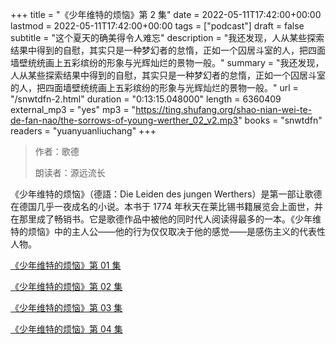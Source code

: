 +++
title = "《少年维特的烦恼》第 2 集"
date = 2022-05-11T17:42:00+00:00
lastmod = 2022-05-11T17:42:00+00:00
tags = ["podcast"]
draft = false
subtitle = "这个夏天的确美得令人难忘"
description = "我还发现，人从某些探索结果中得到的自慰，其实只是一种梦幻者的怠惰，正如一个囚居斗室的人，把四面墙壁统统画上五彩缤纷的形象与光辉灿烂的景物一般。"
summary = "我还发现，人从某些探索结果中得到的自慰，其实只是一种梦幻者的怠惰，正如一个囚居斗室的人，把四面墙壁统统画上五彩缤纷的形象与光辉灿烂的景物一般。"
url = "/snwtdfn-2.html"
duration = "0:13:15.048000"
length = 6360409
external_mp3 = "yes"
mp3 = "https://ting.shufang.org/shao-nian-wei-te-de-fan-nao/the-sorrows-of-young-werther_02_v2.mp3"
books = "snwtdfn"
readers = "yuanyuanliuchang"
+++

> 作者：歌德
>
> 朗读者：源远流长

《少年维特的烦恼》（德語：Die Leiden des jungen Werthers）是第一部让歌德在德国几乎一夜成名的小说。本书于 1774 年秋天在莱比锡书籍展览会上面世，并在那里成了畅销书。它是歌德作品中被他的同时代人阅读得最多的一本。《少年维特的烦恼》中的主人公——他的行为仅仅取决于他的感觉——是感伤主义的代表性人物。

[《少年维特的烦恼》第 01 集](./snwtdfn-1.html)

[《少年维特的烦恼》第 02 集](./snwtdfn-2.html)

[《少年维特的烦恼》第 03 集](./snwtdfn-3.html)

[《少年维特的烦恼》第 04 集](./snwtdfn-4.html)
